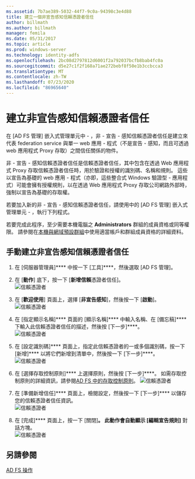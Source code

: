 ```yaml
---
ms.assetid: 7b7ae389-5032-44f7-9c0a-94398c3e4d88
title: 建立一個非宣告感知信賴憑證者信任
author: billmath
ms.author: billmath
manager: femila
ms.date: 05/31/2017
ms.topic: article
ms.prod: windows-server
ms.technology: identity-adfs
ms.openlocfilehash: 2bc08d2797812d6001f2a792037bcfb8bab4fc0a
ms.sourcegitcommit: d5e27c1f2f168a71ae272bebf8f50e1b3ccbcca3
ms.translationtype: MT
ms.contentlocale: zh-TW
ms.lasthandoff: 07/23/2020
ms.locfileid: "86965640"
---
```

# <a name="create-a-non-claims-aware-relying-party-trust"></a>建立非宣告感知信賴憑證者信任


在 [AD FS 管理] 嵌入式管理單元中 \- ，非 \- 宣告 \- 感知信賴憑證者信任是建立來代表 federation service 與單一 web 應用 \- 程式（不是宣告 \- 感知，而且可透過 web 應用程式 Proxy 存取）之間信任關係的物件。  
  
非 \- 宣告 \- 感知信賴憑證者信任是信賴憑證者信任，其中包含在透過 Web 應用程式 Proxy 存取信賴憑證者信任時，用於驗證和授權的識別碼、名稱和規則。 這些以宣告為基礎的 web 應用 \- 程式（亦即，這些整合式 Windows 驗證型 \- 應用程式）可能會擁有授權規則，以在透過 Web 應用程式 Proxy 存取公司網路外部時，強制以宣告為基礎的存取權。  
  
若要加入新的非 \- 宣告 \- 感知信賴憑證者信任，請使用中的 [AD FS 管理] 嵌入式管理單元 \- ，執行下列程式。  
  
若要完成此程序，至少需要本機電腦之 **Administrators** 群組的成員資格或同等權限。  請參閱在[本機與網域預設群組](https://go.microsoft.com/fwlink/?LinkId=83477)中使用適當帳戶和群組成員資格的詳細資料。   
  
## <a name="to-create-a-non-claims-aware-relying-party-trust-manually"></a>手動建立非宣告感知信賴憑證者信任 
1. 在 [伺服器管理員]**** 中按一下 [工具]****，然後選取 [AD FS 管理]。  
  
2.  在 [**動作**] 底下，按一下 [**新增信賴**憑證者信任]。  
![信賴憑證者](media/Create-a-Relying-Party-Trust/addtrust1.PNG)   

3.  在 [**歡迎使用**] 頁面上，選擇 [**非宣告感知**]，然後按一下 [**啟動**]。  
![信賴憑證者](media/Create-a-Non-Claims-Aware-Relying-Party-Trust/addnon1.PNG) 
  
4.  在 [指定顯示名稱]**** 頁面的 [顯示名稱]**** 中輸入名稱、在 [備忘稿]**** 下輸入此信賴憑證者信任的描述，然後按 [下一步]****。  
![信賴憑證者](media/Create-a-Non-Claims-Aware-Relying-Party-Trust/addnon2.PNG)

5. 在 [設定識別碼]**** 頁面上，指定此信賴憑證者的一或多個識別碼，按一下 [新增]**** 以將它們新增到清單中，然後按一下 [下一步]****。  
![信賴憑證者](media/Create-a-Non-Claims-Aware-Relying-Party-Trust/addnon3.PNG)

6.  在 [選擇存取控制原則]**** 上選擇原則，然後按 [下一步]****。  如需存取控制原則的詳細資訊，請參閱[AD FS 中的存取控制原則](Access-Control-Policies-in-AD-FS.md)。 
![信賴憑證者](media/Create-a-Non-Claims-Aware-Relying-Party-Trust/addnon4.PNG)

7. 在 [準備新增信任]**** 頁面上，檢閱設定，然後按一下 [下一步]**** 以儲存您的信賴憑證者信任資訊。  
   ![信賴憑證者](media/Create-a-Non-Claims-Aware-Relying-Party-Trust/addnon5.PNG) 

8. 在 [完成]**** 頁面上，按一下 [關閉]****。 此動作會自動顯示 [編輯宣告規則]**** 對話方塊。  
![信賴憑證者](media/Create-a-Non-Claims-Aware-Relying-Party-Trust/addnon6.PNG)  
  
## <a name="see-also"></a>另請參閱  
[AD FS 操作](../ad-fs-operations.md) 

